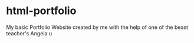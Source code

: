 # html-portfolio
My basic Portfolio Website created by me with the help of one of the beast teacher's Angela u

